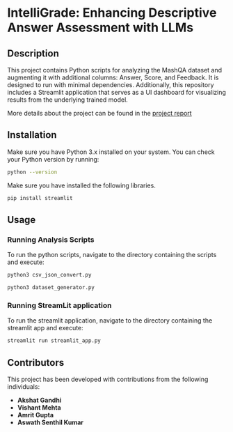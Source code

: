 # IntelliGrade: Enhancing Descriptive Answer Assessment with LLMs

## Description
This project contains Python scripts for analyzing the MashQA dataset and augmenting it with additional columns: Answer, Score, and Feedback. It is designed to run with minimal dependencies. Additionally, this repository includes a Streamlit application that serves as a UI dashboard for visualizing results from the underlying trained model.

More details about the project can be found in the [project report](https://github.com/vishant-mehta/fai-project/blob/main/FAI_Project.pdf)

## Installation
Make sure you have Python 3.x installed on your system. You can check your Python version by running:
```bash
python --version
```
Make sure you have installed the following libraries.
```bash
pip install streamlit
```

## Usage

### Running Analysis Scripts
To run the python scripts, navigate to the directory containing the scripts and execute:
```bash
python3 csv_json_convert.py
```
```bash
python3 dataset_generator.py
```

### Running StreamLit application
To run the streamlit application, navigate to the directory containing the streamlit app and execute:
```bash
streamlit run streamlit_app.py
```

## Contributors

This project has been developed with contributions from the following individuals:

- **Akshat Gandhi** 
- **Vishant Mehta** 
- **Amrit Gupta** 
- **Aswath Senthil Kumar**






